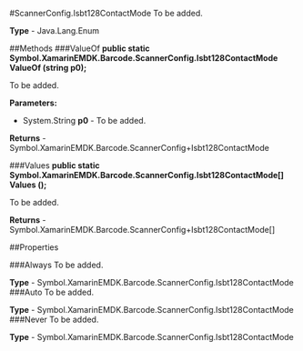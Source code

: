 #ScannerConfig.Isbt128ContactMode
To be added.

**Type** - Java.Lang.Enum

##Methods
###ValueOf
**public static Symbol.XamarinEMDK.Barcode.ScannerConfig.Isbt128ContactMode ValueOf (string p0);**

To be added.

**Parameters:** 

* System.String **p0** - To be added.

**Returns** - Symbol.XamarinEMDK.Barcode.ScannerConfig+Isbt128ContactMode

###Values
**public static Symbol.XamarinEMDK.Barcode.ScannerConfig.Isbt128ContactMode[] Values ();**

To be added.


**Returns** - Symbol.XamarinEMDK.Barcode.ScannerConfig+Isbt128ContactMode[]

##Properties

###Always
To be added.

**Type** - Symbol.XamarinEMDK.Barcode.ScannerConfig.Isbt128ContactMode
###Auto
To be added.

**Type** - Symbol.XamarinEMDK.Barcode.ScannerConfig.Isbt128ContactMode
###Never
To be added.

**Type** - Symbol.XamarinEMDK.Barcode.ScannerConfig.Isbt128ContactMode


